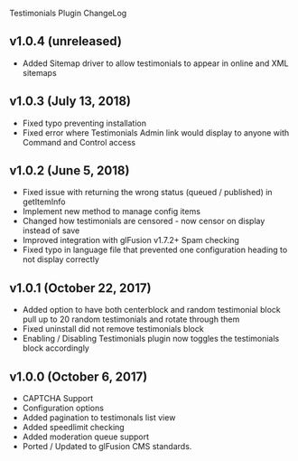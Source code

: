Testimonials Plugin ChangeLog

## v1.0.4 (unreleased)
  - Added Sitemap driver to allow testimonials to appear in online and XML sitemaps

## v1.0.3 (July 13, 2018)
  - Fixed typo preventing installation
  - Fixed error where Testimonials Admin link would display to anyone with Command and Control access

## v1.0.2 (June 5, 2018)
  - Fixed issue with returning the wrong status (queued / published) in getItemInfo
  - Implement new method to manage config items
  - Changed how testimonials are censored - now censor on display instead of save
  - Improved integration with glFusion v1.7.2+ Spam checking
  - Fixed typo in language file that prevented one configuration heading to not display correctly

## v1.0.1 (October 22, 2017)
  - Added option to have both centerblock and random testimonial block pull up to 20 random testimonials and rotate through them
  - Fixed uninstall did not remove testimonials block
  - Enabling / Disabling Testimonials plugin now toggles the testimonials block accordingly

## v1.0.0 (October 6, 2017)
  - CAPTCHA Support
  - Configuration options
  - Added pagination to testimonals list view
  - Added speedlimit checking
  - Added moderation queue support
  - Ported / Updated to glFusion CMS standards.
